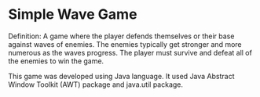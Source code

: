 # Simple Wave Game

Definition: 
A game where the player defends themselves or their base against waves of enemies. The enemies typically get stronger and more numerous as the waves progress. The player must survive and defeat all of the enemies to win the game.

This game was developed using Java language. It used Java Abstract Window Toolkit (AWT) package and java.util package. 
